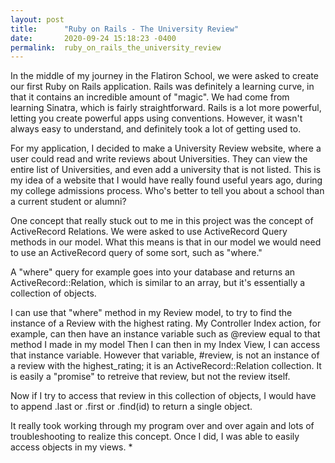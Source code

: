```yaml
---
layout: post
title:      "Ruby on Rails - The University Review"
date:       2020-09-24 15:18:23 -0400
permalink:  ruby_on_rails_the_university_review
---
```



In the middle of my journey in the Flatiron School, we were asked to create our first Ruby on Rails application. Rails was definitely a learning curve, in that it contains an incredible amount of "magic". We had come from learning Sinatra, which is fairly straightforward. Rails is a lot more powerful, letting you create powerful apps using conventions. However, it wasn't always easy to understand, and definitely took a lot of getting used to.

For my application, I decided to make a University Review website, where a user could read and write reviews about Universities. They can view the entire list of Universities, and even add a university that is not listed. This is my idea of a website that I would have really found useful years ago, during my college admissions process. Who's better to tell you about a school than a current student or alumni? 

One concept that really stuck out to me in this project was the concept of ActiveRecord Relations. We were asked to use ActiveRecord Query methods in our model. What this means is that in our model we would need to use an ActiveRecord query of some sort, such as "where."

A "where" query for example goes into your database and returns an ActiveRecord::Relation, which is similar to an array, but it's essentially a collection of objects. 

I can use that "where" method in my Review model, to try to find the instance of a Review with the highest rating. My Controller Index action, for example, can then have an instance variable such as @review equal to that method I made in my model Then I can then in my Index View, I can access that instance variable. However that variable, #review, is not an instance of a review with the highest_rating; it is an ActiveRecord::Relation collection. It is easily a "promise" to retreive that review, but not the review itself.

Now if I try to access that review in this collection of objects, I would have to append .last or .first or .find(id) to return a single object.

It really took working through my program over and over again and lots of troubleshooting to realize this concept. Once I did, I was able to easily access objects in my views.
* 
